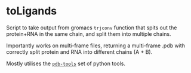 # toLigands

Script to take output from gromacs `trjconv` function that spits out
the protein+RNA in the same chain, and split them into multiple chains.

Importantly works on multi-frame files, returning a multi-frame .pdb with correctly split
protein and RNA into different chains (A + B).

Mostly utilises the [`pdb-tools`](http://www.bonvinlab.org/pdb-tools/) set of python tools.
